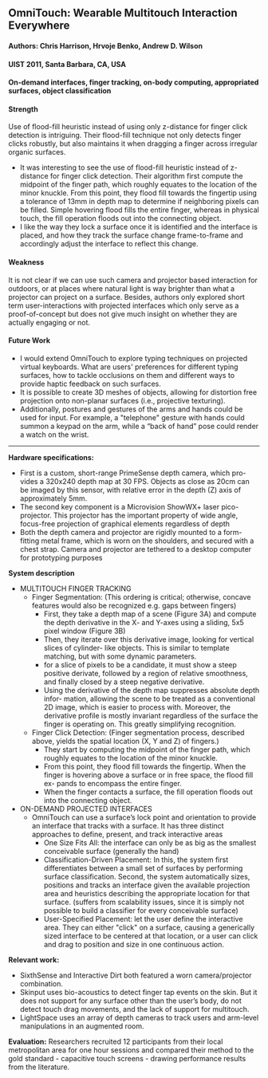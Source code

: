 ## OmniTouch: Wearable Multitouch Interaction Everywhere

#### Authors: Chris Harrison, Hrvoje Benko, Andrew D. Wilson
#### UIST 2011, Santa Barbara, CA, USA
#### On-demand interfaces, finger tracking, on-body computing, appropriated surfaces, object classification 

#### Strength
Use of flood-fill heuristic instead of using only z-distance for finger click detection is intriguing. Their flood-fill technique not only detects finger clicks robustly, but also maintains it when dragging a finger across irregular organic surfaces.

- It was interesting to see the use of flood-fill heuristic instead of z-distance for finger click detection. Their algorithm first compute the midpoint of the finger path, which roughly equates to the location of the minor knuckle. From this point, they flood fill towards the fingertip using a tolerance of 13mm in depth map to determine if neighboring pixels can be filled. Simple hovering flood fills the entire finger, whereas in physical touch, the fill operation floods out into the connecting object.
- I like the way they lock a surface once it is identified and the interface is placed, and how they track the surface change frame-to-frame and accordingly adjust the interface to reflect this change.

#### Weakness
It is not clear if we can use such camera and projector based interaction for outdoors, or at places where natural light is way brighter than what a projector can project on a surface. Besides, authors only explored short term user-interactions with projected interfaces which only serve as a proof-of-concept but does not give much insight on whether they are actually engaging or not.

#### Future Work
- I would extend OmniTouch to explore typing techniques on projected virtual keyboards. What are users' preferences for different typing surfaces, how to tackle occlusions on them and different ways to provide haptic feedback on such surfaces.
- It is possible to create 3D meshes of objects, allowing for distortion free projection onto non-planar surfaces (i.e., projective texturing). 
- Additionally, postures and gestures of the arms and hands could be used for input. For example, a "telephone" gesture with hands could summon a keypad on the arm, while a “back of hand” pose could render a watch on the wrist.

---
**Hardware specifications:**
- First is a custom, short-range PrimeSense depth camera, which pro- vides a 320x240 depth map at 30 FPS. Objects as close as 20cm can be imaged by this sensor, with relative error in the depth (Z) axis of approximately 5mm.
- The second key component is a Microvision ShowWX+ laser pico-projector. This projector has the important property of wide angle, focus-free projection of graphical elements regardless of depth
- Both the depth camera and projector are rigidly mounted to a form-fitting metal frame, which is worn on the shoulders, and secured with a chest strap. Camera and projector are tethered to a desktop computer for prototyping purposes


**System description**
- MULTITOUCH FINGER TRACKING
  - Finger Segmentation: (This ordering is critical; otherwise, concave features would also be recognized e.g. gaps between fingers)
    - First, they take a depth map of a scene (Figure 3A) and compute the depth derivative in the X- and Y-axes using a sliding, 5x5 pixel window (Figure 3B)
    - Then, they iterate over this derivative image, looking for vertical slices of cylinder- like objects. This is similar to template matching, but with some dynamic parameters.
    - for a slice of pixels to be a candidate, it must show a steep positive derivate, followed by a region of relative smoothness, and finally closed by a steep negative derivative.
    - Using the derivative of the depth map suppresses absolute depth infor- mation, allowing the scene to be treated as a conventional 2D image, which is easier to process with. Moreover, the derivative profile is mostly invariant regardless of the surface the finger is operating on. This greatly simplifying recognition.
  - Finger Click Detection: (Finger segmentation process, described above, yields the spatial location (X, Y and Z) of fingers.)
    - They start by computing the midpoint of the finger path, which roughly equates to the location of the minor knuckle. 
    - From this point, they flood fill towards the fingertip. When the finger is hovering above a surface or in free space, the flood fill ex- pands to encompass the entire finger. 
    - When the finger contacts a surface, the fill operation floods out into the connecting object.
- ON-DEMAND PROJECTED INTERFACES
  - OmniTouch can use a surface’s lock point and orientation to provide an interface that tracks with a surface. It has three distinct approaches to define, present, and track interactive areas
    - One Size Fits All: the interface can only be as big as the smallest conceivable surface (generally the hand)
    - Classification-Driven Placement: In this, the system first differentiates between a small set of surfaces by performing surface classification. Second, the system automatically sizes, positions and tracks an interface given the available projection area and heuristics describing the appropriate location for that surface. (suffers from scalability issues, since it is simply not possible to build a classifier for every conceivable surface)
    - User-Specified Placement: let the user define the interactive area. They can either "click" on a surface, causing a generically sized interface to be centered at that location, or a user can click and drag to position and size in one continuous action.

**Relevant work:**
- SixthSense and Interactive Dirt both featured a worn camera/projector combination.
- Skinput uses bio-acoustics to detect finger tap events on the skin. But it does not support for any surface other than the user’s body, do not detect touch drag movements, and the lack of support for multitouch.
- LightSpace uses an array of depth cameras to track users and arm-level manipulations in an augmented room.

**Evaluation:**
Researchers recruited 12 participants from their local metropolitan area for one hour sessions and compared their method to the gold standard - capacitive touch screens - drawing performance results from the literature. 
